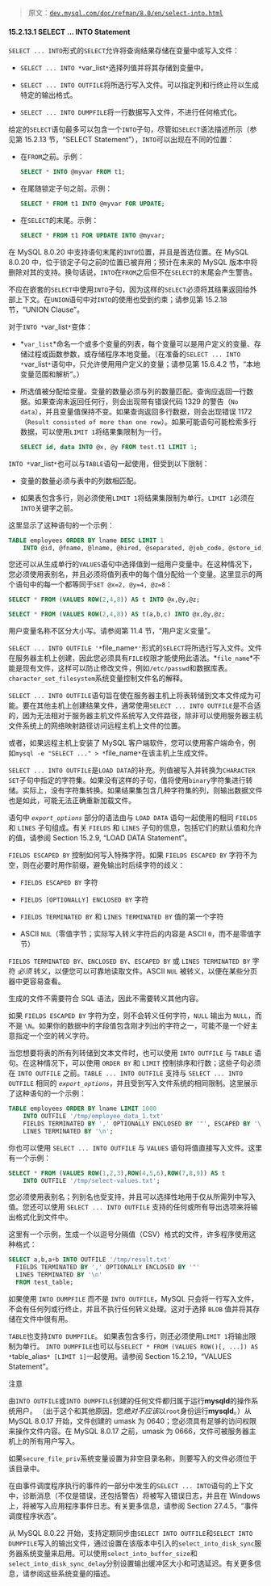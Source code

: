 > 原文：[`dev.mysql.com/doc/refman/8.0/en/select-into.html`](https://dev.mysql.com/doc/refman/8.0/en/select-into.html)

#### 15.2.13.1 SELECT ... INTO Statement

`SELECT ... INTO`形式的`SELECT`允许将查询结果存储在变量中或写入文件：

+   `SELECT ... INTO *`var_list`*`选择列值并将其存储到变量中。

+   `SELECT ... INTO OUTFILE`将所选行写入文件。可以指定列和行终止符以生成特定的输出格式。

+   `SELECT ... INTO DUMPFILE`将一行数据写入文件，不进行任何格式化。

给定的`SELECT`语句最多可以包含一个`INTO`子句，尽管如`SELECT`语法描述所示（参见第 15.2.13 节，“SELECT Statement”），`INTO`可以出现在不同的位置：

+   在`FROM`之前。示例：

    ```sql
    SELECT * INTO @myvar FROM t1;
    ```

+   在尾随锁定子句之前。示例：

    ```sql
    SELECT * FROM t1 INTO @myvar FOR UPDATE;
    ```

+   在`SELECT`的末尾。示例：

    ```sql
    SELECT * FROM t1 FOR UPDATE INTO @myvar;
    ```

在 MySQL 8.0.20 中支持语句末尾的`INTO`位置，并且是首选位置。在 MySQL 8.0.20 中，位于锁定子句之前的位置已被弃用；预计在未来的 MySQL 版本中将删除对其的支持。换句话说，`INTO`在`FROM`之后但不在`SELECT`的末尾会产生警告。

不应在嵌套的`SELECT`中使用`INTO`子句，因为这样的`SELECT`必须将其结果返回给外部上下文。在`UNION`语句中对`INTO`的使用也受到约束；请参见第 15.2.18 节，“UNION Clause”。

对于`INTO *`var_list`*`变体：

+   *`var_list`*命名一个或多个变量的列表，每个变量可以是用户定义的变量、存储过程或函数参数，或存储程序本地变量。（在准备的`SELECT ... INTO *`var_list`*`语句中，只允许使用用户定义的变量；请参见第 15.6.4.2 节，“本地变量范围和解析”。）

+   所选值被分配给变量。变量的数量必须与列的数量匹配。查询应返回一行数据。如果查询未返回任何行，则会出现带有错误代码 1329 的警告（`No data`），并且变量值保持不变。如果查询返回多行数据，则会出现错误 1172（`Result consisted of more than one row`）。如果可能语句可能检索多行数据，可以使用`LIMIT 1`将结果集限制为一行。

    ```sql
    SELECT id, data INTO @x, @y FROM test.t1 LIMIT 1;
    ```

`INTO *`var_list`*`也可以与`TABLE`语句一起使用，但受到以下限制：

+   变量的数量必须与表中的列数相匹配。

+   如果表包含多行，则必须使用`LIMIT 1`将结果集限制为单行。`LIMIT 1`必须在`INTO`关键字之前。

这里显示了这种语句的一个示例：

```sql
TABLE employees ORDER BY lname DESC LIMIT 1
    INTO @id, @fname, @lname, @hired, @separated, @job_code, @store_id;
```

您还可以从生成单行的`VALUES`语句中选择值到一组用户变量中。在这种情况下，您必须使用表别名，并且必须将值列表中的每个值分配给一个变量。这里显示的两个语句中的每一个都等同于`SET @x=2, @y=4, @z=8`：

```sql
SELECT * FROM (VALUES ROW(2,4,8)) AS t INTO @x,@y,@z;

SELECT * FROM (VALUES ROW(2,4,8)) AS t(a,b,c) INTO @x,@y,@z;
```

用户变量名称不区分大小写。请参阅第 11.4 节，“用户定义变量”。

`SELECT ... INTO OUTFILE '*`file_name`*'`形式的`SELECT`将所选行写入文件。文件在服务器主机上创建，因此您必须具有`FILE`权限才能使用此语法。*`file_name`*不能是现有文件，这样可以防止修改文件，例如`/etc/passwd`和数据库表。`character_set_filesystem`系统变量控制文件名的解释。

`SELECT ... INTO OUTFILE`语句旨在使在服务器主机上将表转储到文本文件成为可能。要在其他主机上创建结果文件，通常使用`SELECT ... INTO OUTFILE`是不合适的，因为无法相对于服务器主机文件系统写入文件路径，除非可以使用服务器主机文件系统上的网络映射路径访问远程主机上文件的位置。

或者，如果远程主机上安装了 MySQL 客户端软件，您可以使用客户端命令，例如`mysql -e "SELECT ..." > *`file_name`*`在该主机上生成文件。

`SELECT ... INTO OUTFILE`是`LOAD DATA`的补充。列值被写入并转换为`CHARACTER SET`子句中指定的字符集。如果没有这样的子句，值将使用`binary`字符集进行转储。实际上，没有字符集转换。如果结果集包含几种字符集的列，则输出数据文件也是如此，可能无法正确重新加载文件。

语句中 *`export_options`* 部分的语法由与 `LOAD DATA` 语句一起使用的相同 `FIELDS` 和 `LINES` 子句组成。有关 `FIELDS` 和 `LINES` 子句的信息，包括它们的默认值和允许的值，请参阅 Section 15.2.9, “LOAD DATA Statement”。

`FIELDS ESCAPED BY` 控制如何写入特殊字符。如果 `FIELDS ESCAPED BY` 字符不为空，则在必要时用作前缀，避免输出时后续字符的歧义：

+   `FIELDS ESCAPED BY` 字符

+   `FIELDS [OPTIONALLY] ENCLOSED BY` 字符

+   `FIELDS TERMINATED BY` 和 `LINES TERMINATED BY` 值的第一个字符

+   ASCII `NUL`（零值字节；实际写入转义字符后的内容是 ASCII `0`，而不是零值字节）

`FIELDS TERMINATED BY`、`ENCLOSED BY`、`ESCAPED BY` 或 `LINES TERMINATED BY` 字符 *必须* 转义，以便您可以可靠地读取文件。ASCII `NUL` 被转义，以便在某些分页器中更容易查看。

生成的文件不需要符合 SQL 语法，因此不需要转义其他内容。

如果 `FIELDS ESCAPED BY` 字符为空，则不会转义任何字符，`NULL` 输出为 `NULL`，而不是 `\N`。如果你的数据中的字段值包含刚才列出的字符之一，可能不是一个好主意指定一个空的转义字符。

当您想要将表的所有列转储到文本文件时，也可以使用 `INTO OUTFILE` 与 `TABLE` 语句。在这种情况下，可以使用 `ORDER BY` 和 `LIMIT` 控制排序和行数；这些子句必须在 `INTO OUTFILE` 之前。`TABLE ... INTO OUTFILE` 支持与 `SELECT ... INTO OUTFILE` 相同的 *`export_options`*，并且受到写入文件系统的相同限制。这里展示了这种语句的一个示例：

```sql
TABLE employees ORDER BY lname LIMIT 1000
    INTO OUTFILE '/tmp/employee_data_1.txt'
    FIELDS TERMINATED BY ',' OPTIONALLY ENCLOSED BY '"', ESCAPED BY '\'
    LINES TERMINATED BY '\n';
```

你也可以使用 `SELECT ... INTO OUTFILE` 与 `VALUES` 语句将值直接写入文件。这里有一个示例：

```sql
SELECT * FROM (VALUES ROW(1,2,3),ROW(4,5,6),ROW(7,8,9)) AS t
    INTO OUTFILE '/tmp/select-values.txt';
```

您必须使用表别名；列别名也受支持，并且可以选择性地用于仅从所需列中写入值。您还可以使用 `SELECT ... INTO OUTFILE` 支持的任何或所有导出选项来将输出格式化到文件中。

这里有一个示例，生成一个以逗号分隔值（CSV）格式的文件，许多程序使用这种格式：

```sql
SELECT a,b,a+b INTO OUTFILE '/tmp/result.txt'
  FIELDS TERMINATED BY ',' OPTIONALLY ENCLOSED BY '"'
  LINES TERMINATED BY '\n'
  FROM test_table;
```

如果使用 `INTO DUMPFILE` 而不是 `INTO OUTFILE`，MySQL 只会将一行写入文件，不会有任何列或行终止，并且不执行任何转义处理。这对于选择 `BLOB` 值并将其存储在文件中很有用。

`TABLE`也支持`INTO DUMPFILE`。 如果表包含多行，则还必须使用`LIMIT 1`将输出限制为单行。 `INTO DUMPFILE`也可以与`SELECT * FROM (VALUES ROW()[, ...]) AS *`table_alias`* [LIMIT 1]`一起使用。请参阅 Section 15.2.19，“VALUES Statement”。

注意

由`INTO OUTFILE`或`INTO DUMPFILE`创建的任何文件都归属于运行**mysqld**的操作系统用户。 （出于这个和其他原因，您*绝对不应该*以`root`身份运行**mysqld**。）从 MySQL 8.0.17 开始，文件创建的 umask 为 0640；您必须具有足够的访问权限来操作文件内容。在 MySQL 8.0.17 之前，umask 为 0666，文件可被服务器主机上的所有用户写入。

如果`secure_file_priv`系统变量设置为非空目录名称，则要写入的文件必须位于该目录中。

在由事件调度程序执行的事件的一部分中发生的`SELECT ... INTO`语句的上下文中，诊断消息（不仅是错误，还包括警告）将被写入错误日志，并且在 Windows 上，将被写入应用程序事件日志。有关更多信息，请参阅 Section 27.4.5，“事件调度程序状态”。

从 MySQL 8.0.22 开始，支持定期同步由`SELECT INTO OUTFILE`和`SELECT INTO DUMPFILE`写入的输出文件，通过设置在该版本中引入的`select_into_disk_sync`服务器系统变量来启用。可以使用`select_into_buffer_size`和`select_into_disk_sync_delay`分别设置输出缓冲区大小和可选延迟。有关更多信息，请参阅这些系统变量的描述。
